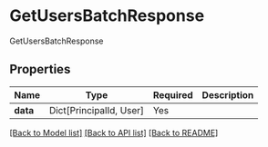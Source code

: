 # GetUsersBatchResponse

GetUsersBatchResponse

## Properties
| Name | Type | Required | Description |
| ------------ | ------------- | ------------- | ------------- |
**data** | Dict[PrincipalId, User] | Yes |  |


[[Back to Model list]](../../../README.md#models-v2-link) [[Back to API list]](../../README.md#documentation-for-api-endpoints) [[Back to README]](../../README.md)
